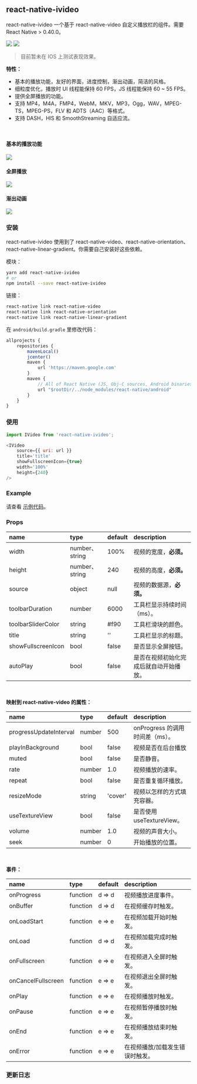 
## react-native-ivideo
react-native-ivideo 一个基于 react-native-video 自定义播放栏的组件。需要 React Native > 0.40.0。

<a href="https://www.npmjs.com/package/react-native-ivideo"><img src="https://img.shields.io/npm/v/react-native-ivideo.svg?style=flat-square"></a>
<a href="https://www.npmjs.com/package/react-native-ivideo"><img src="https://img.shields.io/npm/dm/react-native-ivideo.svg?style=flat-square"></a>


> 目前暂未在  IOS 上测试表现效果。

__特性：__
- 基本的播放功能，友好的界面，进度控制，渐出动画，简洁的风格。
- 细粒度优化，播放时 UI 线程能保持 60 FPS，JS 线程能保持 60 ~ 55 FPS。
- 提供全屏播放的功能。
- 支持 MP4，M4A，FMP4，WebM，MKV，MP3，Ogg，WAV，MPEG-TS，MPEG-PS，FLV 和 ADTS（AAC）等格式。
- 支持 DASH，HlS 和 SmoothStreaming 自适应流。


<br />

#### 基本的播放功能

![](./image/index.png)

#### 全屏播放

![](./image/full.gif)

#### 渐出动画

![](./image/demo.gif)

### 安装
react-native-ivideo 使用到了 react-native-video、react-native-orientation、react-native-linear-gradient。你需要自己安装好这些依赖。

模块：

```bash
yarn add react-native-ivideo
# or
npm install --save react-native-ivideo
```

链接：

```bash
react-native link react-native-video
react-native link react-native-orientation
react-native link react-native-linear-gradient
```

在 `android/build.gradle` 里修改代码：

```js
allprojects {
    repositories {
        mavenLocal()
        jcenter()
        maven {
            url 'https://maven.google.com'
        }
        maven {
            // All of React Native (JS, Obj-C sources, Android binaries) is installed from npm
            url "$rootDir/../node_modules/react-native/android"
        }
    }
}
```

### 使用

```js
import IVideo from 'react-native-ivideo';

<IVideo
    source={{ uri: url }}
    title='title'
    showFullscreenIcon={true}
    width='100%'
    height={240}
/>
```

### Example
请查看 [示例代码](./example/index.js)。

### Props

| name               | type          | default | description         |
| :----------------- | :------------ | :------ | :------------------ |
| width              | number、string | 100%    | 视频的宽度，__必须。__       |
| height             | number、string | 240     | 视频的高度，__必须。__       |
| source             | object        | null    | 视频的数据源，__必须。__      |
| toolbarDuration    | number        | 6000    | 工具栏显示持续时间（ms）。      |
| toolbarSliderColor | string        | #f90    | 工具栏滑块的颜色。           |
| title              | string        | ''      | 工具栏显示的标题。           |
| showFullscreenIcon | bool          | false   | 是否显示全屏按钮。           |
| autoPlay           | bool          | false   | 是否在视频初始化完成后就自动开始播放。 |

<br />

__映射到 react-native-video 的属性：__

| name                   | type   | default | description          |
| :--------------------- | :----- | :------ | :------------------- |
| progressUpdateInterval | number | 500     | onProgress 的调用时间差（ms）。  |
| playInBackground       | bool   | false   | 视频是否在后台播放            |
| muted                  | bool   | false   | 是否静音。                |
| rate                   | number | 1.0     | 视频播放的速率。             |
| repeat                 | bool   | false   | 是否重复循环播放。            |
| resizeMode             | string | 'cover' | 视频以怎样的方式填充容器。        |
| useTextureView         | bool   | false   | 是否使用 useTextureView。 |
| volume                 | number | 1.0     | 视频的声音大小。             |
| seek                   | number | 0       | 开始播放的位置。             |

<br />

__事件：__

| name               | type     | default | description      |
| :----------------- | :------- | :------ | :--------------- |
| onProgress         | function | d => d  | 视频播放进度事件。        |
| onBuffer           | function | d => d  | 在视频缓存时触发。        |
| onLoadStart        | function | e => e  | 在视频加载开始时触发。      |
| onLoad             | function | d => d  | 在视频加载完成时触发。      |
| onFullscreen       | function | e => e  | 在视频进入全屏时触发。      |
| onCancelFullscreen | function | e => e  | 在视频退出全屏时触发。      |
| onPlay             | function | e => e  | 在视频播放时触发。        |
| onPause            | function | e => e  | 在视频暂停播放时触发。      |
| onEnd              | function | e => e  | 在视频播放结束时触发。      |
| onError            | function | e => e  | 在视频播放/加载发生错误时触发。 |


### 更新日志
